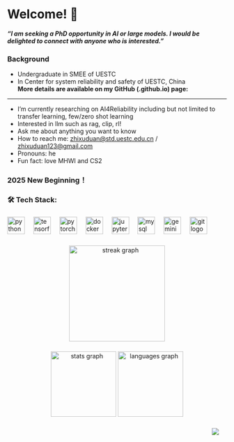 # Welcome! 👋
***“I am seeking a PhD opportunity in AI or large models. I would be delighted to connect with anyone who is interested.”***      
### Background    
* Undergraduate in SMEE of UESTC     
* In Center for system reliability and safety of UESTC, China    
**More details are available on my GitHub (.github.io) page:**
---
* I’m currently researching on AI4Reliability including but not limited to transfer learning, few/zero shot learning      
* Interested in llm such as rag, clip, rl!     
* Ask me about anything you want to know  
* How to reach me: zhixuduan@std.uestc.edu.cn / zhixuduan123@gmail.com  
* Pronouns: he  
* Fun fact: love MHWI and CS2   
### 2025 New Beginning！    

###

<h3 align="left">🛠 Tech Stack:</h3>

###

<div align="left">
  <img src="https://cdn.simpleicons.org/python/3776AB" height="40" alt="python logo"  />
  <img width="12" />
  <img src="https://cdn.simpleicons.org/tensorflow/FF6F00" height="40" alt="tensorflow logo"  />
  <img width="12" />
  <img src="https://cdn.simpleicons.org/pytorch/EE4C2C" height="40" alt="pytorch logo"  />
  <img width="12" />
  <img src="https://cdn.simpleicons.org/docker/2496ED" height="40" alt="docker logo"  /> 
  <img width="12" />
  <img src="https://cdn.jsdelivr.net/gh/devicons/devicon/icons/jupyter/jupyter-original.svg" height="40" alt="jupyter logo"  />
  <img width="12" />
  <img src="https://cdn.simpleicons.org/dassaultsystemes/EB2629" height="40" alt="mysql logo"  />
  <img width="12" />
  <img src="https://cdn.simpleicons.org/googlegemini/8E75B2" height="40" alt="gemini logo"  />
  <img width="12" />
  <img src="https://cdn.simpleicons.org/git/F05032" height="40" alt="git logo"  />
</div>

###

<div align="center">
  <img src="https://streak-stats.demolab.com?user=zxuuuustupid&locale=en&mode=weekly&theme=tokyonight&hide_border=false&border_radius=5&order=3" height="220" alt="streak graph"  />
</div>

###


###

<div align="center">
  <img src="https://github-readme-stats.vercel.app/api?username=zxuuuustupid&hide_title=false&hide_rank=false&show_icons=true&include_all_commits=true&count_private=true&disable_animations=false&theme=city_lights&locale=en&hide_border=false&order=1" height="150" alt="stats graph"  />
  <img src="https://github-readme-stats.vercel.app/api/top-langs?username=zxuuuustupid&locale=en&hide_title=false&layout=compact&card_width=320&langs_count=5&theme=city_lights&hide_border=false&order=2" height="150" alt="languages graph"  />
</div>

###
</i><img align="right" style="padding=0;" vspace="0" hspace="18" src="https://komarev.com/ghpvc/?username=zxuuuustupid&style=flat"/>
